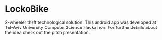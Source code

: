 # LockoBike

2-wheeler theft technological solution.
This android app was developed at Tel-Aviv University Computer Science Hackathon.
For further details about the idea check out the pitch presentation.
